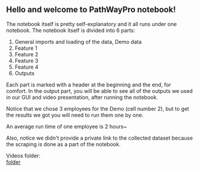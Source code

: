 ## Hello and welcome to PathWayPro notebook!

The notebook itself is pretty self-explanatory and it all runs under one notebook. The notebook itself is divided into 6 parts:

1. General imports and loading of the data, Demo data
2. Feature 1
3. Feature 2
4. Feature 3
5. Feature 4
6. Outputs

Each part is marked with a header at the beginning and the end, for comfort.
In the output part, you will be able to see all of the outputs we used in our GUI and video presentation, after running the notebook.

Notice that we chose 3 employees for the Demo (cell number 2), but to get the results we got you will need to run them one by one. 

An average run time of one employee is 2 hours~

Also, notice we didn't provide a private link to the collected dataset because the scraping is done as a part of the notebook.

Videos folder: <Br> [folder](https://technionmail-my.sharepoint.com/:f:/g/personal/snetanel_campus_technion_ac_il/EhRUnXLuqr1GrY6K4TED474BOjoB2cT5nuc0eOogFP4ygQ?e=hJpDd2)
